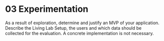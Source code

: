 # 03 Experimentation
As a result of exploration, determine and justify an MVP of your application. Describe the Living Lab Setup, the users and which data should be collected for the evaluation. A concrete implementation is not necessary.

